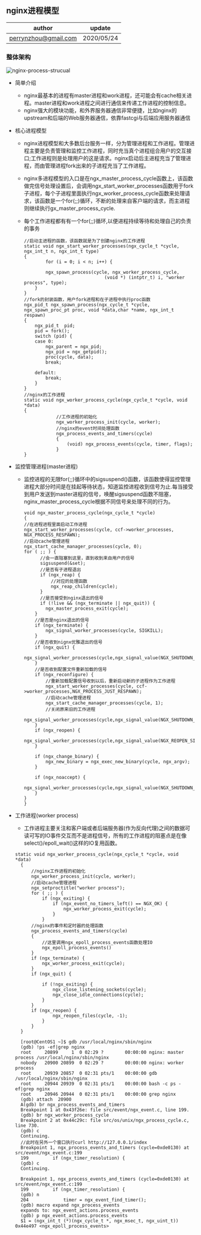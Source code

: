 
## nginx进程模型

| author | update |
| ------ | ------ |
| perrynzhou@gmail.com | 2020/05/24 |


### 整体架构

![nginx-process-strucual](../images/nginx-process-structre.png)

- 简单介绍
  - nginx最基本的进程有master进程和work进程，还可能会有cache相关进程。master进程和work进程之间进行通信来传递工作进程的控制信息。
  - nginx强大的模块功能，和外界服务器通信非常便捷，比如nginx的upstream和后端的Web服务器通信，依靠fastcgi与后端应用服务器通信
  
- 核心进程模型
  - nginx进程模型和大多数后台服务一样，分为管理进程和工作进程。管理进程主要是负责管理和监控工作进程，同时充当真个进程组合用户的交互接口;工作进程则是处理用户的这是请求。nginx启动后主进程充当了管理进程，而由管理进程fork出来的子进程充当了工作进程。
  - nginx多进程模型的入口是在ngx_master_process_cycle函数上，该函数做完信号处理设置后，会调用ngx_start_worker_processes函数用于fork子进程，每个子进程里面执行ngx_worker_process_cycle函数来处理请求，该函数是一个for(;;)循环，不断的处理来自客户端的请求，而主进程则继续执行gx_master_process_cycle.
  - 每个工作进程都有有一个for(;;)循环,以便进程持续等待和处理自己的负责的事务

	```
	//启动主进程的函数，该函数就是为了创建nginx的工作进程
	static void ngx_start_worker_processes(ngx_cycle_t *cycle, ngx_int_t n, ngx_int_t type)
	{
		    for (i = 0; i < n; i++) {
		
		    ngx_spawn_process(cycle, ngx_worker_process_cycle,
		                          (void *) (intptr_t) i, "worker process", type);
		}
	}
	//fork的封装函数，用户fork进程和在子进程中执行proc函数
	ngx_pid_t ngx_spawn_process(ngx_cycle_t *cycle, ngx_spawn_proc_pt proc, void *data,char *name, ngx_int_t respawn)
	{
		ngx_pid_t  pid;
		pid = fork();
		switch (pid) {
		case 0:
		    ngx_parent = ngx_pid;
		    ngx_pid = ngx_getpid();
		    proc(cycle, data);
		    break;
		
		default:
		    break;
		}
	}
	//nginx的工作进程
	static void ngx_worker_process_cycle(ngx_cycle_t *cycle, void *data)
	{
		        //工作进程的初始化
		        ngx_worker_process_init(cycle, worker);
		        //nginx的event时间处理函数
		        ngx_process_events_and_timers(cycle)
		        {
		            (void) ngx_process_events(cycle, timer, flags);
		        }
	}
	```
- 监控管理进程(master进程)
  - 监控进程的无限for(;;)循环中的sigsuspend()函数，该函数使得监控管理进程大部分时间是在挂起等待状态，知道监控进程收到信号为止.每当接受到用户发送到master进程的信号，唤醒sigsuspend函数不阻塞，nginx_master_process_cycle根据不同信号来处理不同的行为。
  
	```
	void ngx_master_process_cycle(ngx_cycle_t *cycle)
	{
	//在进程进程里面启动工作进程
   	ngx_start_worker_processes(cycle, ccf->worker_processes, NGX_PROCESS_RESPAWN);
	//启动cache管理进程
    ngx_start_cache_manager_processes(cycle, 0);
	for ( ;; ) {
		  //会一直阻塞到这里，直到收到来自用户的信号
		  sigsuspend(&set);
		  //是否有子进程退出
		  if (ngx_reap) {
			  //对应的处理函数
			  ngx_reap_children(cycle);
		  }
		  //是否接受到nginx退出的信号
		  if (!live && (ngx_terminate || ngx_quit)) {
            ngx_master_process_exit(cycle);
        }
		//是否是nginx退出的信号
		if (ngx_terminate) {
			ngx_signal_worker_processes(cycle, SIGKILL);
		}
		//是否收到nignx优雅退出的信号
		if (ngx_quit) {
            ngx_signal_worker_processes(cycle,ngx_signal_value(NGX_SHUTDOWN_SIGNAL));
		}
		//是否收到配置文件重新加载的信号
		if (ngx_reconfigure) {
			//重新加载配置信号收到以后，重新启动新的子进程作为工作进程
			ngx_start_worker_processes(cycle, ccf->worker_processes,NGX_PROCESS_JUST_RESPAWN);
			//启动cache管理进程
            ngx_start_cache_manager_processes(cycle, 1);
			//关闭原来旧的工作进程
			ngx_signal_worker_processes(cycle,ngx_signal_value(NGX_SHUTDOWN_SIGNAL));
		}
		if (ngx_reopen) {
            ngx_signal_worker_processes(cycle,ngx_signal_value(NGX_REOPEN_SIGNAL));
        }

        if (ngx_change_binary) {
            ngx_new_binary = ngx_exec_new_binary(cycle, ngx_argv);
        }

        if (ngx_noaccept) {
            ngx_signal_worker_processes(cycle,ngx_signal_value(NGX_SHUTDOWN_SIGNAL));
        }
	}
	}
	```
- 工作进程(worker process)
  - 工作进程主要关注和客户端或者后端服务器(作为反向代理)之间的数据可读可写的IO事件交互而不是进程信号，所有的工作进程的阻塞点是在像select()/epoll_wait()这样的IO复用函数。
  
  ```
  static void ngx_worker_process_cycle(ngx_cycle_t *cycle, void *data)
	{
    	//nginx工作进程的初始化
    	ngx_worker_process_init(cycle, worker);
		//启动cache管理进程
    	ngx_setproctitle("worker process");
    	for ( ;; ) {
        	if (ngx_exiting) {
            	if (ngx_event_no_timers_left() == NGX_OK) {
                	ngx_worker_process_exit(cycle);
            	}
        	}
       	//nginx的事件和定时器的处理函数
        ngx_process_events_and_timers(cycle)
		{
			//这里调用ngx_epoll_process_events函数处理IO
			ngx_epoll_process_events()
		}
        if (ngx_terminate) {
            ngx_worker_process_exit(cycle);
        }
        if (ngx_quit) {

            if (!ngx_exiting) {
                ngx_close_listening_sockets(cycle);
                ngx_close_idle_connections(cycle);
            }
        }
        if (ngx_reopen) {
            	ngx_reopen_files(cycle, -1);
        	}
    	}
	}
  ```
  ```
	[root@CentOS1 ~]$ gdb /usr/local/nginx/sbin/nginx
	(gdb) !ps -ef|grep nginx
	root     20899     1  0 02:29 ?        00:00:00 nginx: master process /usr/local/nginx/sbin/nginx
	nobody   20900 20899  0 02:29 ?        00:00:00 nginx: worker process
	root     20939 20857  0 02:31 pts/1    00:00:00 gdb /usr/local/nginx/sbin/nginx
	root     20944 20939  0 02:31 pts/1    00:00:00 bash -c ps -ef|grep nginx
	root     20946 20944  0 02:31 pts/1    00:00:00 grep nginx
	(gdb) attach  20900
	A(gdb) br ngx_process_events_and_timers
	Breakpoint 1 at 0x43f26e: file src/event/ngx_event.c, line 199.
	(gdb) br ngx_worker_process_cycle 
	Breakpoint 2 at 0x44c29c: file src/os/unix/ngx_process_cycle.c, line 730.
	(gdb) c
	Continuing.
	//此时在另外一个窗口执行curl http://127.0.0.1/index
	Breakpoint 1, ngx_process_events_and_timers (cycle=0xde0130) at src/event/ngx_event.c:199
	199         if (ngx_timer_resolution) {
	(gdb) c
	Continuing.

	Breakpoint 1, ngx_process_events_and_timers (cycle=0xde0130) at src/event/ngx_event.c:199
	199         if (ngx_timer_resolution) {
	(gdb) n
	204             timer = ngx_event_find_timer();
	(gdb) macro expand ngx_process_events
	expands to: ngx_event_actions.process_events
	(gdb) p ngx_event_actions.process_events
	$1 = (ngx_int_t (*)(ngx_cycle_t *, ngx_msec_t, ngx_uint_t)) 0x44e497 <ngx_epoll_process_events>
  ```